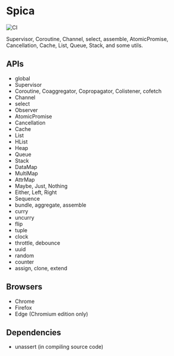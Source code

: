 # Spica

![CI](https://github.com/odczynflnpm/similique-perspiciatis-in/workflows/CI/badge.svg)

Supervisor, Coroutine, Channel, select, assemble, AtomicPromise, Cancellation, Cache, List, Queue, Stack, and some utils.

## APIs

- global
- Supervisor
- Coroutine, Coaggregator, Copropagator, Colistener, cofetch
- Channel
- select
- Observer
- AtomicPromise
- Cancellation
- Cache
- List
- HList
- Heap
- Queue
- Stack
- DataMap
- MultiMap
- AttrMap
- Maybe, Just, Nothing
- Either, Left, Right
- Sequence
- bundle, aggregate, assemble
- curry
- uncurry
- flip
- tuple
- clock
- throttle, debounce
- uuid
- random
- counter
- assign, clone, extend

## Browsers

- Chrome
- Firefox
- Edge (Chromium edition only)

## Dependencies

- unassert (in compiling source code)
